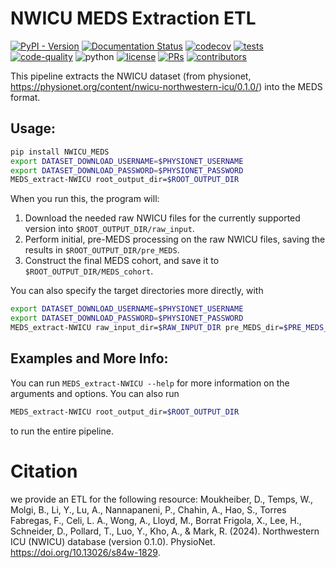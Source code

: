 # NWICU MEDS Extraction ETL

[![PyPI - Version](https://img.shields.io/pypi/v/NWICU-MEDS)](https://pypi.org/project/NWICU-MEDS/)
[![Documentation Status](https://readthedocs.org/projects/meds-transforms/badge/?version=latest)](https://meds-transforms.readthedocs.io/en/latest/?badge=latest)
[![codecov](https://codecov.io/gh/rvandewater/NWICU_MEDS/graph/badge.svg?token=E7H6HKZV3O)](https://codecov.io/gh/rvandewater/NWICU_MEDS)
[![tests](https://github.com/rvandewater/NWICU_MEDS/actions/workflows/tests.yaml/badge.svg)](https://github.com/rvandewater/NWICU_MEDS/actions/workflows/tests.yml)
[![code-quality](https://github.com/rvandewater/NWICU_MEDS/actions/workflows/code-quality-main.yaml/badge.svg)](https://github.com/rvandewater/NWICU_MEDS/actions/workflows/code-quality-main.yaml)
![python](https://img.shields.io/badge/-Python_3.11-blue?logo=python&logoColor=white)
[![license](https://img.shields.io/badge/License-MIT-green.svg?labelColor=gray)](https://github.com/rvandewater/NWICU_MEDS#license)
[![PRs](https://img.shields.io/badge/PRs-welcome-brightgreen.svg)](https://github.com/rvandewater/NWICU_MEDS/pulls)
[![contributors](https://img.shields.io/github/contributors/rvandewater/NWICU_MEDS.svg)](https://github.com/rvandewater/NWICU_MEDS/graphs/contributors)

This pipeline extracts the NWICU dataset (from physionet, https://physionet.org/content/nwicu-northwestern-icu/0.1.0/) into the MEDS format.

## Usage:

```bash
pip install NWICU_MEDS
export DATASET_DOWNLOAD_USERNAME=$PHYSIONET_USERNAME
export DATASET_DOWNLOAD_PASSWORD=$PHYSIONET_PASSWORD
MEDS_extract-NWICU root_output_dir=$ROOT_OUTPUT_DIR
```

When you run this, the program will:

1. Download the needed raw NWICU files for the currently supported version into
    `$ROOT_OUTPUT_DIR/raw_input`.
2. Perform initial, pre-MEDS processing on the raw NWICU files, saving the results in
    `$ROOT_OUTPUT_DIR/pre_MEDS`.
3. Construct the final MEDS cohort, and save it to `$ROOT_OUTPUT_DIR/MEDS_cohort`.

You can also specify the target directories more directly, with

```bash
export DATASET_DOWNLOAD_USERNAME=$PHYSIONET_USERNAME
export DATASET_DOWNLOAD_PASSWORD=$PHYSIONET_PASSWORD
MEDS_extract-NWICU raw_input_dir=$RAW_INPUT_DIR pre_MEDS_dir=$PRE_MEDS_DIR MEDS_cohort_dir=$MEDS_COHORT_DIR
```

## Examples and More Info:

You can run `MEDS_extract-NWICU --help` for more information on the arguments and options. You can also run

```bash
MEDS_extract-NWICU root_output_dir=$ROOT_OUTPUT_DIR
```

to run the entire pipeline.

# Citation
we provide an ETL for the following resource:
Moukheiber, D., Temps, W., Molgi, B., Li, Y., Lu, A., Nannapaneni, P., Chahin, A., Hao, S., Torres Fabregas, F., Celi, L. A., Wong, A., Lloyd, M., Borrat Frigola, X., Lee, H., Schneider, D., Pollard, T., Luo, Y., Kho, A., & Mark, R. (2024). Northwestern ICU (NWICU) database (version 0.1.0). PhysioNet. https://doi.org/10.13026/s84w-1829.
